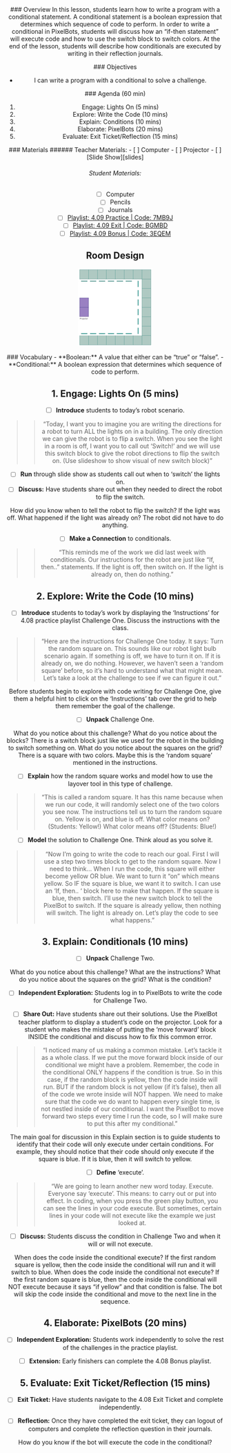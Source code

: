 <header class='header' title='Coding Conditionals' subtitle='Lesson 4.09'/>

<notable>
<iconp src='/icons/activity.png'>### Overview</iconp>
In this lesson, students learn how to write a program with a conditional statement. A conditional statement is a boolean expression that determines which sequence of code to perform. In order to write a conditional in PixelBots, students will discuss how an “if-then statement” will execute code and how to use the switch block to switch colors. At the end of the lesson, students will describe how conditionals are executed by writing in their reflection journals.


<iconp src='/icons/objectives.png'>### Objectives</iconp>
- I can write a program with a conditional to solve a challenge.

<iconp src='/icons/agenda.png'>### Agenda (60 min)</iconp>
1. Engage: Lights On (5 mins)
1. Explore: Write the Code (10 mins)
1. Explain: Conditions (10 mins)
1. Elaborate: PixelBots (20 mins)
1. Evaluate: Exit Ticket/Reflection (15 mins)

<note>
<iconp src='/icons/materials.png'>### Materials</iconp>
###### Teacher Materials:
- [ ] Computer
- [ ] Projector
- [ ] [Slide Show][slides]

###### Student Materials:
- [ ] Computer
- [ ] Pencils
- [ ] Journals
- [ ] [Playlist: 4.09 Practice | Code: 7MB9J][practice]
- [ ] [Playlist: 4.09 Exit | Code: BGMBD][exit]
- [ ] [Playlist: 4.09 Bonus | Code: 3EQEM][extension]

</note>

## Room Design
![room](/images/layout-online.png)

<note>
<iconp src='/icons/vocab.png'>### Vocabulary</iconp>
- **Boolean:** A value that either can be “true” or “false”.
- **Conditional:** A boolean expression that determines which sequence of code to perform.
</note>

<pagebreak/>

## 1. Engage: Lights On (5 mins)
- [ ] **Introduce** students to today’s robot scenario.
>>“Today, I want you to imagine you are writing the directions for a robot to turn ALL the lights on in a building. The only direction we can give the robot is to flip a switch. When you see the light in a room is off, I want you to call out ‘Switch!’ and we will use this switch block to give the robot directions to flip the switch on. (Use slideshow to show visual of new switch block)”

- [ ] **Run** through slide show as students call out when to ‘switch’ the lights on.
- [ ] **Discuss:** Have students share out when they needed to direct the robot to flip the switch.

<iconp type='question'>How did you know when to tell the robot to flip the switch?</iconp>
<iconp type='answer'>If the light was off.</iconp>
<iconp type='question'>What happened if the light was already on?</iconp>
<iconp type='answer'>The robot did not have to do anything.</iconp>

- [ ] **Make a Connection** to conditionals.
>>“This reminds me of the work we did last week with conditionals. Our instructions for the robot are just like “If, then..” statements. If the light is off, then switch on. If the light is already on, then do nothing.”

## 2. Explore: Write the Code (10 mins)
- [ ] **Introduce** students to today’s work by displaying the ‘Instructions’ for 4.08 practice playlist Challenge One.  Discuss the instructions with the class.
>>“Here are the instructions for Challenge One today. It says: Turn the random square on. This sounds like our robot light bulb scenario again. If something is off, we have to turn it on. If it is already on, we do nothing. However, we haven’t seen a ‘random square’ before, so it’s hard to understand what that might mean. Let’s take a look at the challenge to see if we can figure it out.”

<note type='tip'>Before students begin to explore with code writing for Challenge One, give them a helpful hint to click on the ‘Instructions’ tab over the grid to help them remember the goal of the challenge.</note>

- [ ] **Unpack** Challenge One.

<iconp type='question'>What do you notice about this challenge?</iconp>
<iconp type='question'>What do you notice about the blocks?</iconp>
<iconp type='answer'>There is a switch block just like we used for the robot in the building to switch something on.</iconp>
<iconp type='question'>What do you notice about the squares on the grid?</iconp>
<iconp type='answer'>There is a square with two colors. Maybe this is the ‘random square’ mentioned in the instructions.</iconp>

- [ ] **Explain** how the random square works and model how to use the layover tool in this type of challenge.
>>“This is called a random square. It has this name because when we run our code, it will randomly select one of the two colors you see now. The instructions tell us to turn the random square on. Yellow is on, and blue is off. What color means on? (Students: Yellow!) What color means off? (Students: Blue!)

- [ ] **Model** the solution to Challenge One. Think aloud as you solve it.
>>“Now I’m going to write the code to reach our goal. First I will use a step two times block to get to the random square. Now I need to think… When I run the code, this square will either become yellow OR blue. We want to turn it “on” which means yellow. So IF the square is blue, we want it to switch. I can use an ‘If, then.. ‘ block here to make that happen. If the square is blue, then switch. I’ll use the new switch block to tell the PixelBot to switch. If the square is already yellow, then nothing will switch. The light is already on. Let’s play the code to see what happens.”

## 3. Explain: Conditionals (10 mins)
- [ ] **Unpack** Challenge Two.

<iconp type='question'>What do you notice about this challenge?</iconp>
<iconp type='question'>What are the instructions?</iconp>
<iconp type='question'>What do you notice about the squares on the grid?</iconp>
<iconp type='question'>What is the condition?</iconp>

- [ ] **Independent Exploration:** Students log in to PixelBots to write the code for Challenge Two.

- [ ] **Share Out:** Have students share out their solutions. Use the PixelBot teacher platform to display a student’s code on the projector. Look for a student who makes the mistake of putting the ‘move forward’ block INSIDE the conditional and discuss how to fix this common error.

>>“I noticed many of us making a common mistake. Let’s tackle it as a whole class. If we put the move forward block inside of our conditional we might have a problem. Remember, the code in the conditional ONLY happens if the condition is true. So in this case, if the random block is yellow, then the code inside will run. BUT if the random block is not yellow (if it’s false), then all of the code we wrote inside will NOT happen. We need to make sure that the code we do want to happen every single time, is not nestled inside of our conditional. I want the PixelBot to move forward two steps every time I run the code, so I will make sure to put this after my conditional.”

<note type='tip'>The main goal for discussion in this Explain section is to guide students to identify that their code will only execute under certain conditions. For example, they should notice that their code should only execute if the square is blue. If it is blue, then it will switch to yellow.</note>

- [ ] **Define** ‘execute’.
>>“We are going to learn another new word today. Execute. Everyone say ‘execute’. This means: to carry out or put into effect. In coding, when you press the green play button, you can see the lines in your code execute. But sometimes, certain lines in your code will not execute like the example we just looked at.

- [ ] **Discuss:** Students discuss the condition in Challenge Two and when it will or will not execute.

<iconp type='question'>When does the code inside the conditional execute?</iconp>
<iconp type='answer'>If the first random square is yellow, then the code inside the conditional will run and it will switch to blue.</iconp>
<iconp type='question'>When does the code inside the conditional not execute?</iconp>
<iconp type='answer'>If the first random square is blue, then the code inside the conditional will NOT execute because it says “if yellow” and that condition is false. The bot will skip the code inside the conditional and move to the next line in the sequence.</iconp>

## 4. Elaborate: PixelBots (20 mins)
- [ ] **Independent Exploration:** Students work independently to solve the rest of the challenges in the practice playlist.

- [ ] **Extension:** Early finishers can complete the 4.08 Bonus playlist.

## 5. Evaluate: Exit Ticket/Reflection (15 mins)
- [ ] **Exit Ticket:** Have students navigate to the 4.08 Exit Ticket and complete independently.

- [ ] **Reflection:** Once they have completed the exit ticket, they can logout of computers and complete the reflection question in their journals.

<iconp type='question'>How do you know if the bot will execute the code in the conditional?</iconp>

</notable>

[slides]: https://drive.google.com/open?id=1soexXuRMkowtw9FKn8EjBhdPJmawVh39mfLzcbm0d70
[practice]: http://www.pixelbots.io/7MB9J
[exit]: http://www.pixelbots.io/BGMBD
[extension]: http://www.pixelbots.io/3EQEM
